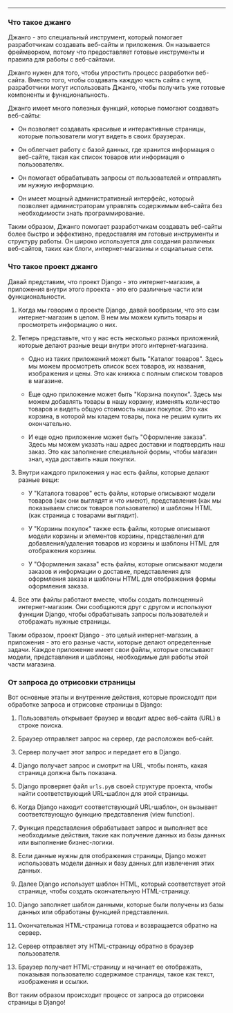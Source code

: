 
___
### Что такое джанго

Джанго - это специальный инструмент, который помогает разработчикам создавать веб-сайты и приложения. Он называется фреймворком, потому что предоставляет готовые инструменты и правила для работы с веб-сайтами.

Джанго нужен для того, чтобы упростить процесс разработки веб-сайта. Вместо того, чтобы создавать каждую часть сайта с нуля, разработчики могут использовать Джанго, чтобы получить уже готовые компоненты и функциональность.

Джанго имеет много полезных функций, которые помогают создавать веб-сайты:

- Он позволяет создавать красивые и интерактивные страницы, которые пользователи могут видеть в своих браузерах.
    
- Он облегчает работу с базой данных, где хранится информация о веб-сайте, такая как список товаров или информация о пользователях.
    
- Он помогает обрабатывать запросы от пользователей и отправлять им нужную информацию.
    
- Он имеет мощный административный интерфейс, который позволяет администраторам управлять содержимым веб-сайта без необходимости знать программирование.
    

Таким образом, Джанго помогает разработчикам создавать веб-сайты более быстро и эффективно, предоставляя им готовые инструменты и структуру работы. Он широко используется для создания различных веб-сайтов, таких как блоги, интернет-магазины и социальные сети.

### Что такое проект джанго

Давай представим, что проект Django - это интернет-магазин, а приложения внутри этого проекта - это его различные части или функциональности.

1. Когда мы говорим о проекте Django, давай вообразим, что это сам интернет-магазин в целом. В нем мы можем купить товары и просмотреть информацию о них.
    
2. Теперь представьте, что у нас есть несколько разных приложений, которые делают разные вещи внутри этого интернет-магазина.
    
    - Одно из таких приложений может быть "Каталог товаров". Здесь мы можем просмотреть список всех товаров, их названия, изображения и цены. Это как книжка с полным списком товаров в магазине.
        
    - Еще одно приложение может быть "Корзина покупок". Здесь мы можем добавлять товары в нашу корзину, изменять количество товаров и видеть общую стоимость наших покупок. Это как корзина, в которой мы кладем товары, пока не решим купить их окончательно.
        
    - И еще одно приложение может быть "Оформление заказа". Здесь мы можем указать наш адрес доставки и подтвердить наш заказ. Это как заполнение специальной формы, чтобы магазин знал, куда доставить наши покупки.
        
3. Внутри каждого приложения у нас есть файлы, которые делают разные вещи:
    
    - У "Каталога товаров" есть файлы, которые описывают модели товаров (как они выглядят и что имеют), представления (как мы показываем список товаров пользователю) и шаблоны HTML (как страница с товарами выглядит).
        
    - У "Корзины покупок" также есть файлы, которые описывают модели корзины и элементов корзины, представления для добавления/удаления товаров из корзины и шаблоны HTML для отображения корзины.
        
    - У "Оформления заказа" есть файлы, которые описывают модели заказов и информации о доставке, представления для оформления заказа и шаблоны HTML для отображения формы оформления заказа.
        
4. Все эти файлы работают вместе, чтобы создать полноценный интернет-магазин. Они сообщаются друг с другом и используют функции Django, чтобы обрабатывать запросы пользователей и отображать нужные страницы.
    

Таким образом, проект Django - это целый интернет-магазин, а приложения - это его разные части, которые делают определенные задачи. Каждое приложение имеет свои файлы, которые описывают модели, представления и шаблоны, необходимые для работы этой части магазина.

### От запроса до отрисовки страницы

Вот основные этапы и внутренние действия, которые происходят при обработке запроса и отрисовке страницы в Django:

1. Пользователь открывает браузер и вводит адрес веб-сайта (URL) в строке поиска.
    
2. Браузер отправляет запрос на сервер, где расположен веб-сайт.
    
3. Сервер получает этот запрос и передает его в Django.
    
4. Django получает запрос и смотрит на URL, чтобы понять, какая страница должна быть показана.
    
5. Django проверяет файл `urls.py`в своей структуре проекта, чтобы найти соответствующий URL-шаблон для этой страницы.
    
6. Когда Django находит соответствующий URL-шаблон, он вызывает соответствующую функцию представления (view function).
    
7. Функция представления обрабатывает запрос и выполняет все необходимые действия, такие как получение данных из базы данных или выполнение бизнес-логики.
    
8. Если данные нужны для отображения страницы, Django может использовать модели данных и базу данных для извлечения этих данных.
    
9. Далее Django использует шаблон HTML, который соответствует этой странице, чтобы создать окончательную HTML-страницу.
    
10. Django заполняет шаблон данными, которые были получены из базы данных или обработаны функцией представления.
    
11. Окончательная HTML-страница готова и возвращается обратно на сервер.
    
12. Сервер отправляет эту HTML-страницу обратно в браузер пользователя.
    
13. Браузер получает HTML-страницу и начинает ее отображать, показывая пользователю содержимое страницы, такое как текст, изображения и ссылки.
    

Вот таким образом происходит процесс от запроса до отрисовки страницы в Django!